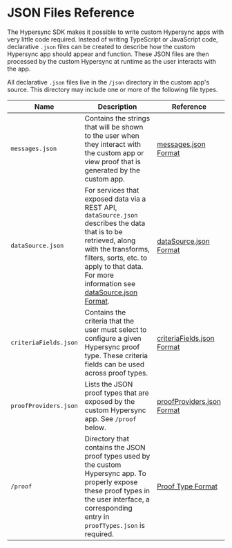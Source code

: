 # JSON Files Reference

The Hypersync SDK makes it possible to write custom Hypersync apps with very little code required. Instead of writing TypeScript or JavaScript code, declarative `.json` files can be created to describe how the custom Hypersync app should appear and function. These JSON files are then processed by the custom Hypersync at runtime as the user interacts with the app.

All declarative `.json` files live in the `/json` directory in the custom app's source. This directory may include one or more of the following file types.

| Name                  | Description                                                                                                                                                                                                                              | Reference                                                   |
| --------------------- | ---------------------------------------------------------------------------------------------------------------------------------------------------------------------------------------------------------------------------------------- | ----------------------------------------------------------- |
| `messages.json`       | Contains the strings that will be shown to the user when they interact with the custom app or view proof that is generated by the custom app.                                                                                            | [messages.json Format](./051-messages-json.md)              |
| `dataSource.json`     | For services that exposed data via a REST API, `dataSource.json` describes the data that is to be retrieved, along with the transforms, filters, sorts, etc. to apply to that data. For more information see [dataSource.json Format](). | [dataSource.json Format](./052-data-source-json.md)         |
| `criteriaFields.json` | Contains the criteria that the user must select to configure a given Hypersync proof type. These criteria fields can be used across proof types.                                                                                         | [criteriaFields.json Format](./053-criteria-fields-json.md) |
| `proofProviders.json` | Lists the JSON proof types that are exposed by the custom Hypersync app. See `/proof` below.                                                                                                                                             | [proofProviders.json Format](./54-proof-providers-json.md)  |
| `/proof`              | Directory that contains the JSON proof types used by the custom Hypersync app. To properly expose these proof types in the user interface, a corresponding entry in `proofTypes.json` is required.                                       | [Proof Type Format](./055-proof-type-json.md)               |
